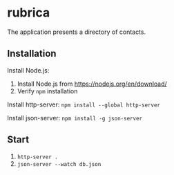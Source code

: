 # rubrica

The application presents a directory of contacts.

## Installation
Install Node.js:
1. Install Node.js from https://nodejs.org/en/download/
2. Verify ```npm``` installation

Install http-server: ```npm install --global http-server```

Install json-server: ```npm install -g json-server```

## Start
1. ``` http-server . ```
2. ``` json-server --watch db.json ```
